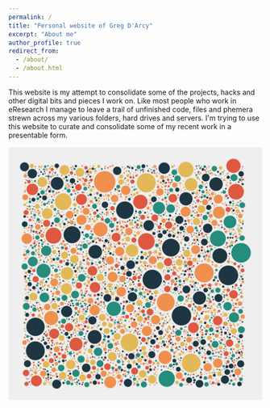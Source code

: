 ```yaml
---
permalink: /
title: "Personal website of Greg D'Arcy"
excerpt: "About me"
author_profile: true
redirect_from: 
  - /about/
  - /about.html
---
```


This website is my attempt to consolidate some of the projects, hacks and other digital bits and pieces I work on. Like most people who work in eResearch I manage to leave a trail of unfinished code, files and phemera strewn across my various folders, hard drives and servers. I'm trying to use this website to curate and consolidate some of my recent work in a presentable form.

![](/images/2021-29-1-GENART.png)

